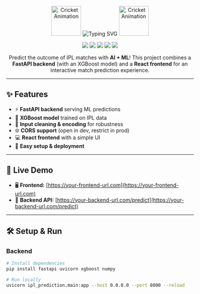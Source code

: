 <!-- Animated banner / header -->
<p align="center">
  <img src="https://media.giphy.com/media/xT1XGRx0fdjRm2HjHa/giphy.gif" alt="Cricket Animation" width="80">
  <img src="https://readme-typing-svg.herokuapp.com?font=Fira+Code&weight=500&size=25&pause=1000&color=36BCF7&center=true&vCenter=true&width=435&lines=🏏+IPL+Match+Winner+Predictor;AI+powered+match+predictions;FastAPI+%2B+React+%2B+XGBoost" alt="Typing SVG" />
  <img src="https://media.giphy.com/media/xT1XGRx0fdjRm2HjHa/giphy.gif" alt="Cricket Animation" width="80">
</p>

<p align="center">
  <a href="https://www.python.org/"><img src="https://img.shields.io/badge/Python-3.9%2B-blue.svg" /></a>
  <a href="https://fastapi.tiangolo.com/"><img src="https://img.shields.io/badge/FastAPI-Backend-green.svg" /></a>
  <a href="https://reactjs.org/"><img src="https://img.shields.io/badge/React-Frontend-61DAFB.svg" /></a>
  <a href="https://xgboost.readthedocs.io/"><img src="https://img.shields.io/badge/XGBoost-ML-orange.svg" /></a>
  <a href="LICENSE"><img src="https://img.shields.io/badge/License-MIT-yellow.svg" /></a>
</p>

<p align="center">
Predict the outcome of IPL matches with <b>AI + ML</b>!  
This project combines a <b>FastAPI backend</b> (with an XGBoost model) and a <b>React frontend</b> for an interactive match prediction experience.
</p>

---

## ✨ Features

- ⚡ **FastAPI backend** serving ML predictions  
- 🧠 **XGBoost model** trained on IPL data  
- 🧹 **Input cleaning & encoding** for robustness  
- 🌐 **CORS support** (open in dev, restrict in prod)  
- 💻 **React frontend** with a simple UI  
- 🚀 **Easy setup & deployment**

---

## 🔗 Live Demo

- 🖥 **Frontend:** [https://your-frontend-url.com](https://your-frontend-url.com)  
- 🔌 **Backend API:** [https://your-backend-url.com/predict](https://your-backend-url.com/predict)  

---

## 🛠️ Setup & Run

### Backend

```bash
# Install dependencies
pip install fastapi uvicorn xgboost numpy

# Run locally
uvicorn ipl_prediction.main:app --host 0.0.0.0 --port 8000 --reload
